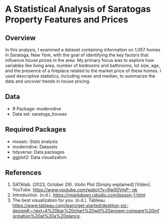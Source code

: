 # A Statistical Analysis of Saratogas Property Features and Prices
## Overview 
In this analysis, I examined a dataset containing information on 1,057 homes in Saratoga, New York, with the goal of identifying the key factors that influence house prices in the area. My primary focus was to explore how variables like living area, number of bedrooms and bathrooms, lot size, age, and the presence of a fireplace related to the market price of these homes. I used descriptive statistics, including mean and median, to summarize the data and uncover trends in house pricing.

## Data
- R Package: moderndive
- Data set: saratoga_houses

## Required Packages
- mosaic: Stats analysis
- moderndive: Datasets
- tidyverse: Data packages 
- ggplot2: Data visualization

## References
1. DATAtab. (2023, October 29). Violin Plot [Simply explained] [Video]. YouTube. https://www.youtube.com/watch?v=Rw00VmP--qk
2. Introduction. (n.d.). https://rmarkdown.rstudio.com/lesson-1.html
3. The best visualization for you. (n.d.). Tableau. https://www.tableau.com/learn/get-started/desktop-viz-design#:~:text=A%20bar%20chart%20will%20answer,compare%20information%20at%20a%20glance.
